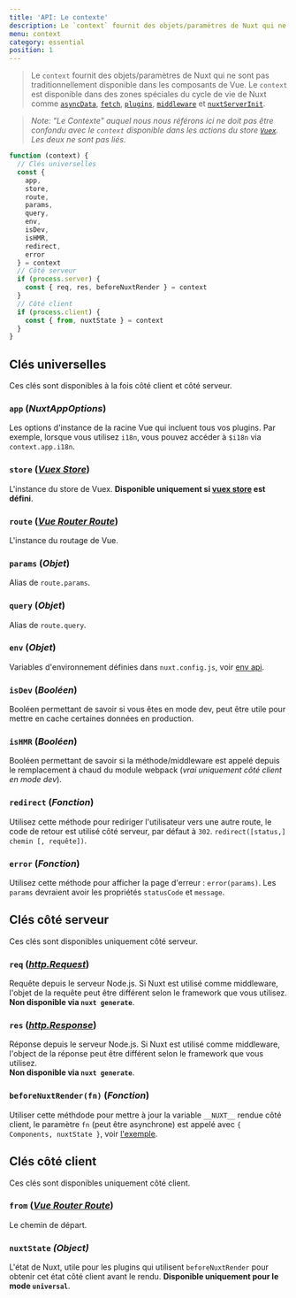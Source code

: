 ```yaml
---
title: 'API: Le contexte'
description: Le `context` fournit des objets/paramètres de Nuxt qui ne sont pas traditionnellement disponible dans les composants de Vue. Le `context` est disponible dans des zones spéciales du cycle de vie de Nuxt comme `asyncData`, `plugins`,` middlewares`, `modules` et` store / nuxtServerInit`.
menu: context
category: essential
position: 1
---
```


> Le `context` fournit des objets/paramètres de Nuxt qui ne sont pas traditionnellement disponible dans les composants de Vue. Le `context` est disponible dans des zones spéciales du cycle de vie de Nuxt comme [`asyncData`](/api), [`fetch`](/api/pages-fetch), [`plugins`](/guide/plugins), [`middleware`](/guide/routing#middleware) et [`nuxtServerInit`](/guide/vuex-store#the-nuxtserverinit-action).

> _Note: "Le Contexte" auquel nous nous référons ici ne doit pas être confondu avec le `context` disponible dans les actions du store [`Vuex`](https://vuex.vuejs.org/guide/actions.html). Les deux ne sont pas liés._

```js
function (context) {
  // Clés universelles
  const {
    app,
    store,
    route,
    params,
    query,
    env,
    isDev,
    isHMR,
    redirect,
    error
  } = context
  // Côté serveur
  if (process.server) {
    const { req, res, beforeNuxtRender } = context
  }
  // Côté client
  if (process.client) {
    const { from, nuxtState } = context
  }
}
```

## Clés universelles

Ces clés sont disponibles à la fois côté client et côté serveur.

### `app` (_NuxtAppOptions_)

Les options d'instance de la racine Vue qui incluent tous vos plugins. Par exemple, lorsque vous utilisez `i18n`, vous pouvez accéder à `$i18n` via `context.app.i18n`.

### `store` ([_Vuex Store_](https://vuex.vuejs.org/api/#vuex-store-instance-properties))

L'instance du store de Vuex. **Disponible uniquement si [vuex store](/guide/vuex-store) est défini**.

### `route` ([_Vue Router Route_](https://router.vuejs.org/api/#the-route-object))

L'instance du routage de Vue.

### `params` (_Objet_)

Alias de `route.params`.

### `query` (_Objet_)

Alias de `route.query`.

### `env` (_Objet_)

Variables d'environnement définies dans `nuxt.config.js`, voir [env api](/api/configuration-env).

### `isDev` (_Booléen_)

Booléen permettant de savoir si vous êtes en mode dev, peut être utile pour mettre en cache certaines données en production.

### `isHMR` (_Booléen_)

Booléen permettant de savoir si la méthode/middleware est appelé depuis le remplacement à chaud du module webpack (_vrai uniquement côté client en mode dev_).

### `redirect` (_Fonction_)

Utilisez cette méthode pour rediriger l'utilisateur vers une autre route, le code de retour est utilisé côté serveur, par défaut à `302`. `redirect([status,] chemin [, requête])`.

### `error` (_Fonction_)

Utilisez cette méthode pour afficher la page d'erreur : `error(params)`. Les `params` devraient avoir les propriétés `statusCode` et `message`.

## Clés côté serveur

Ces clés sont disponibles uniquement côté serveur.

### `req` ([_http.Request_](https://nodejs.org/api/http.html#http_class_http_incomingmessage))

Requête depuis le serveur Node.js. Si Nuxt est utilisé comme middleware, l'objet de la requête peut être différent selon le framework que vous utilisez. <br>**Non disponible via `nuxt generate`**.

### `res` ([_http.Response_](https://nodejs.org/api/http.html#http_class_http_serverresponse))

Réponse depuis le serveur Node.js. Si Nuxt est utilisé comme middleware, l'object de la réponse peut être différent selon le framework que vous utilisez. <br>**Non disponible via `nuxt generate`**.

### `beforeNuxtRender(fn)` (_Fonction_)

Utiliser cette méthdode pour mettre à jour la variable `__NUXT__` rendue côté client, le paramètre `fn` (peut être asynchrone) est appelé avec `{ Components, nuxtState }`, voir [l'exemple](https://github.com/nuxt/nuxt.js/blob/cf6b0df45f678c5ac35535d49710c606ab34787d/test/fixtures/basic/pages/special-state.vue).

## Clés côté client

Ces clés sont disponibles uniquement côté client.

### `from` ([_Vue Router Route_](https://router.vuejs.org/api/#the-route-object))

Le chemin de départ.

### `nuxtState` _(Object)_

L'état de Nuxt, utile pour les plugins qui utilisent `beforeNuxtRender` pour obtenir cet état côté client avant le rendu. **Disponible uniquement pour le mode `universal`**.

